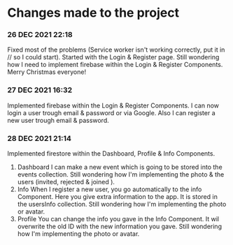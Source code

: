 # Changes made to the project

### 26 DEC 2021 22:18
Fixed most of the problems (Service worker isn't working correctly, put it in // so I could start).
Started with the Login & Register page. Still wondering how I need to implement firebase within the Login & Register Components.
Merry Christmas everyone!

### 27 DEC 2021 16:32
Implemented firebase within the Login & Register Components. I can now login a user trough email & password or via Google. Also I can register a new user trough email & password. 

### 28 DEC 2021 21:14
Implemented firestore within the Dashboard, Profile & Info Components. 

1) Dashboard
      I can make a new event which is going to be stored into the events collection. Still wondering how I'm implementing the photo & the users (invited, rejected & joined ).
2) Info
      When I register a new user, you go automatically to the info Component. Here you give extra information to the app. It is stored in the usersInfo collection. Still wondering how I'm implementing the photo or avatar.
3) Profile
      You can change the info you gave in the Info Component. It wil overwrite the old ID with the new information you gave. Still wondering how I'm implementing the photo or avatar.